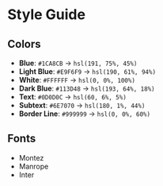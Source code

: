 # Style Guide

## Colors
- **Blue**: `#1CA8CB` → `hsl(191, 75%, 45%)`
- **Light Blue**: `#E9F6F9` → `hsl(190, 61%, 94%)`
- **White**: `#FFFFFF` → `hsl(0, 0%, 100%)`
- **Dark Blue**: `#113D48` → `hsl(193, 64%, 18%)`
- **Text**: `#0D0D0C` → `hsl(60, 6%, 5%)`
- **Subtext**: `#6E7070` → `hsl(180, 1%, 44%)`
- **Border Line**: `#999999` → `hsl(0, 0%, 60%)`


## Fonts
- Montez  
- Manrope  
- Inter 